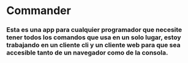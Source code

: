 # Commander

### Esta es una app para cualquier programador que necesite tener todos los comandos que usa en un solo lugar, estoy trabajando en un cliente cli y un cliente web para que sea accesible tanto de un navegador como de la consola.
